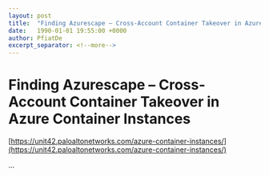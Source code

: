 ```yaml
---
layout: post
title:  "Finding Azurescape – Cross-Account Container Takeover in Azure Container Instances"
date:   1990-01-01 19:55:00 +0000
author: PfiatDe
excerpt_separator: <!--more-->
---
```


# Finding Azurescape – Cross-Account Container Takeover in Azure Container Instances

[https://unit42.paloaltonetworks.com/azure-container-instances/](https://unit42.paloaltonetworks.com/azure-container-instances/)

...
<!--more-->
